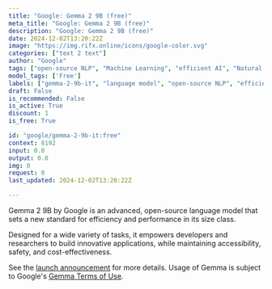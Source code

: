 ```yaml
---
title: "Google: Gemma 2 9B (free)"
meta_title: "Google: Gemma 2 9B (free)"
description: "Google: Gemma 2 9B (free)"
date: 2024-12-02T13:20:22Z
image: "https://img.rifx.online/icons/google-color.svg"
categories: ["text 2 text"]
author: "Google"
tags: ["open-source NLP", "Machine Learning", "efficient AI", "Natural Language Processing", "Programming", "Free", "Technology", "language model", "performance optimization", "gemma-2-9b-it", "Google"]
model_tags: ['Free']
labels: ["gemma-2-9b-it", "language model", "open-source NLP", "efficient AI", "performance optimization"]
draft: False
is_recommended: False
is_active: True
discount: 1
is_free: True

id: "google/gemma-2-9b-it:free"
context: 8192
input: 0.0
output: 0.0
img: 0
request: 0
last_updated: 2024-12-02T13:20:22Z

---
```


Gemma 2 9B by Google is an advanced, open-source language model that sets a new standard for efficiency and performance in its size class.

Designed for a wide variety of tasks, it empowers developers and researchers to build innovative applications, while maintaining accessibility, safety, and cost-effectiveness.

See the [launch announcement](https://blog.google/technology/developers/google-gemma-2/) for more details. Usage of Gemma is subject to Google's [Gemma Terms of Use](https://ai.google.dev/gemma/terms).

